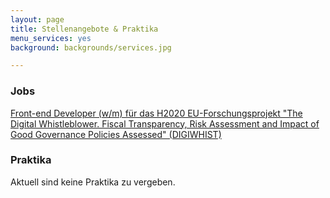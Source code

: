 ```yaml
---
layout: page
title: Stellenangebote & Praktika
menu_services: yes
background: backgrounds/services.jpg

---
```


### Jobs

<a href="http://okfn.de/blog/2015/08/Stellenausschreibung-DIGIWHIST/">Front-end Developer (w/m) für das H2020 EU-Forschungsprojekt "The Digital Whistleblower. Fiscal Transparency, Risk Assessment and Impact of Good Governance Policies Assessed" (DIGIWHIST)</a> 


### Praktika

Aktuell sind keine Praktika zu vergeben.
